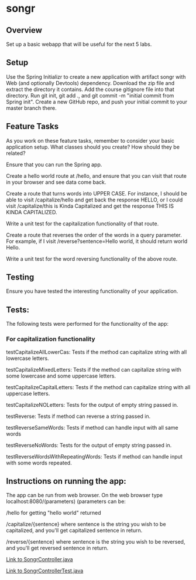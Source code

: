 # songr

## Overview
Set up a basic webapp that will be useful for the next 5 labs.

## Setup
Use the Spring Initializr to create a new application with artifact songr with Web (and optionally Devtools) dependency. 
Download the zip file and extract the directory it contains. Add the course gitignore file into that directory.
Run git init, git add ., and git commit -m "initial commit from Spring init". 
Create a new GitHub repo, and push your initial commit to your master branch there.

## Feature Tasks
As you work on these feature tasks, remember to consider your basic application setup. 
What classes should you create? 
How should they be related?

Ensure that you can run the Spring app.

Create a hello world route at /hello, and ensure that you can visit that route in your browser and see data come back.

Create a route that turns words into UPPER CASE. 
For instance, I should be able to visit /capitalize/hello and get back the response HELLO, or I could visit /capitalize/this is Kinda Capitalized and get the response THIS IS KINDA CAPITALIZED.

Write a unit test for the capitalization functionality of that route.

Create a route that reverses the order of the words in a query parameter. 
For example, if I visit /reverse?sentence=Hello world, it should return world Hello.

Write a unit test for the word reversing functionality of the above route.

## Testing
Ensure you have tested the interesting functionality of your application.

## Tests:
The following tests were performed for the functionality of the app:

### For capitalization functionality

testCapitalizeAllLowerCas: Tests if the method can capitalize string with all lowercase letters.

testCapitalizeMixedLetters: Tests if the method can capitalize string with some lowercase and some uppercase letters.

testCapitalizeCapitalLetters: Tests if the method can capitalize string with all uppercase letters.

testCapitalizeNOLetters: Tests for the output of empty string passed in.

testReverse: Tests if method can reverse a string passed in.

testReverseSameWords: Tests if method can handle input with all same words

testReverseNoWords: Tests for the output of empty string passed in.

testReverseWordsWithRepeatingWords: Tests if method can handle input with some words repeated.

## Instructions on running the app: 

The app can be run from web browser. 
On the web browser type localhost:8080/(parameters)
(parameters can be: 

/hello for getting "hello world" returned

/capitalize/{sentence} where sentence is the string you wish to be capitalized, and you'll get capitalized sentence in return.

/reverse/{sentence} where sentence is the string you wish to be reversed, and you'll get reversed sentence in return.


[Link to SongrController.java]()

[Link to SongrControllerTest.java]()

